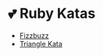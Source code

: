 💕 Ruby Katas
==============

* [Fizzbuzz]
* [Triangle Kata]

[Fizzbuzz]: https://github.com/heatherdesigns/ruby-katas/blob/master/fizzbuzz.rb

[Triangle Kata]: https://github.com/heatherdesigns/ruby-katas/tree/master/Triangle%20Kata